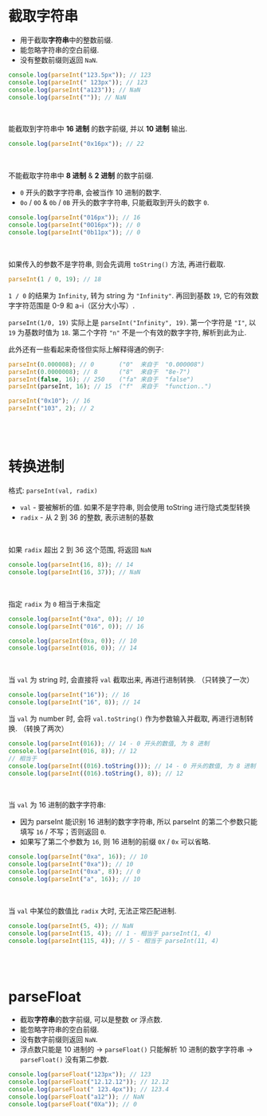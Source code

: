 # 截取字符串

-   用于截取**字符串**中的整数前缀.
-   能忽略字符串的空白前缀.
-   没有整数前缀则返回 `NaN`.

```js
console.log(parseInt("123.5px")); // 123
console.log(parseInt(" 123px")); // 123
console.log(parseInt("a123")); // NaN
console.log(parseInt("")); // NaN
```

<br>

能截取到字符串中 **16 进制** 的数字前缀, 并以 **10 进制** 输出.

```js
console.log(parseInt("0x16px")); // 22
```

<br>

不能截取字符串中 **8 进制** & **2 进制** 的数字前缀.

-   `0` 开头的数字字符串, 会被当作 10 进制的数字.
-   `0o` / `0O` & `0b` / `0B` 开头的数字字符串, 只能截取到开头的数字 `0`.

```javascript
console.log(parseInt("016px")); // 16
console.log(parseInt("0O16px")); // 0
console.log(parseInt("0b11px")); // 0
```

<br>

如果传入的参数不是字符串, 则会先调用 `toString()` 方法, 再进行截取.

```js
parseInt(1 / 0, 19); // 18
```

`1 / 0` 的结果为 `Infinity`, 转为 string 为 `"Infinity"`. 再回到基数 `19`, 它的有效数字字符范围是 0-9 和 a-i（区分大小写）.

`parseInt(1/0, 19)` 实际上是 `parseInt("Infinity", 19)`. 第一个字符是 `"I"`, 以 `19` 为基数时值为 `18`. 第二个字符 `"n"` 不是一个有效的数字字符, 解析到此为止.

此外还有一些看起来奇怪但实际上解释得通的例子:

```js
parseInt(0.000008); // 0       ("0"  来自于  "0.000008")
parseInt(0.0000008); // 8      ("8"  来自于  "8e-7")
parseInt(false, 16); // 250    ("fa" 来自于  "false")
parseInt(parseInt, 16); // 15  ("f"  来自于  "function..")

parseInt("0x10"); // 16
parseInt("103", 2); // 2
```

<br><br>

# 转换进制

格式: `parseInt(val, radix)`

-   `val` - 要被解析的值. 如果不是字符串, 则会使用 toString 进行隐式类型转换
-   `radix` - 从 2 到 36 的整数, 表示进制的基数

<br>

如果 `radix` 超出 2 到 36 这个范围, 将返回 `NaN`

```js
console.log(parseInt(16, 8)); // 14
console.log(parseInt(16, 37)); // NaN
```

<br>

指定 `radix` 为 `0` 相当于未指定

```js
console.log(parseInt("0xa", 0)); // 10
console.log(parseInt("016", 0)); // 16

console.log(parseInt(0xa, 0)); // 10
console.log(parseInt(016, 0)); // 14
```

<br>

当 `val` 为 string 时, 会直接将 `val` 截取出来, 再进行进制转换. （只转换了一次）

```js
console.log(parseInt("16")); // 16
console.log(parseInt("16", 8)); // 14
```

当 `val` 为 number 时, 会将 `val.toString()` 作为参数输入并截取, 再进行进制转换. （转换了两次）

```javascript
console.log(parseInt(016)); // 14 - 0 开头的数值, 为 8 进制
console.log(parseInt(016, 8)); // 12
// 相当于
console.log(parseInt((016).toString())); // 14 - 0 开头的数值, 为 8 进制
console.log(parseInt((016).toString(), 8)); // 12
```

<br>

当 `val` 为 16 进制的数字字符串:

-   因为 parseInt 能识别 16 进制的数字字符串, 所以 parseInt 的第二个参数只能填写 `16` / 不写；否则返回 `0`.
-   如果写了第二个参数为 `16`, 则 16 进制的前缀 `0X` / `0x` 可以省略.

```javascript
console.log(parseInt("0xa", 16)); // 10
console.log(parseInt("0xa")); // 10
console.log(parseInt("0xa", 8)); // 0
console.log(parseInt("a", 16)); // 10
```

<br>

当 `val` 中某位的数值比 `radix` 大时, 无法正常匹配进制.

```javascript
console.log(parseInt(5, 4)); // NaN
console.log(parseInt(15, 4)); // 1 - 相当于 parseInt(1, 4)
console.log(parseInt(115, 4)); // 5 - 相当于 parseInt(11, 4)
```

<br><br>

# parseFloat

-   截取**字符串**的数字前缀, 可以是整数 or 浮点数.
-   能忽略字符串的空白前缀.
-   没有数字前缀则返回 `NaN`.
-   浮点数只能是 10 进制的 → `parseFloat()` 只能解析 10 进制的数字字符串 → `parseFloat()` 没有第二参数.

```javascript
console.log(parseFloat("123px")); // 123
console.log(parseFloat("12.12.12")); // 12.12
console.log(parseFloat(" 123.4px")); // 123.4
console.log(parseFloat("a12")); // NaN
console.log(parseFloat("0Xa")); // 0
```

<br>
